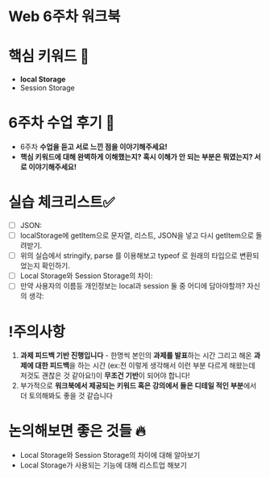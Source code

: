 # Web 6주차 워크북

# 핵심 키워드 🎯

- **local Storage**
- Session Storage

# 6주차 수업 후기 📢

- 6주차 **수업을 듣고 서로 느낀 점을 이야기해주세요!**
- **핵심 키워드에 대해 완벽하게 이해했는지? 혹시 이해가 안 되는 부분은 뭐였는지?
서로 이야기해주세요!**

# 실습 체크리스트✅

- [ ]  JSON:
- [ ]  localStorage에 getItem으로 문자열, 리스트, JSON을 넣고 다시 getItem으로 돌려받기.
- [ ]  위의 실습에서 stringify, parse 를 이용해보고 typeof 로 원래의 타입으로 변환되었는지 확인하기.
- [ ]  Local Storage와 Session Storage의 차이:
- [ ]  만약 사용자의 이름등 개인정보는 local과 session 둘 중 어디에 담아야할까? 자신의 생각:

# !주의사항

1. **과제 피드백 기반 진행입니다** - 한명씩 본인의 **과제를 발표**하는 시간 그리고 해온 **과제에 대한 피드백**을 하는 시간 (ex:전 이렇게 생각해서 이런 부분 다르게 해왔는데 저것도 괜찮은 것 같아요!)이 **무조건 기반**이 되어야 합니다!
2. 부가적으로 **워크북에서 제공되는 키워드 혹은 강의에서 들은 디테일 적인 부분**에서 더 토의해봐도 좋을 것 같습니다

# 논의해보면 좋은 것들 🔥

- Local Storage와 Session Storage의 차이에 대해 알아보기
- Local Storage가 사용되는 기능에 대해 리스트업 해보기